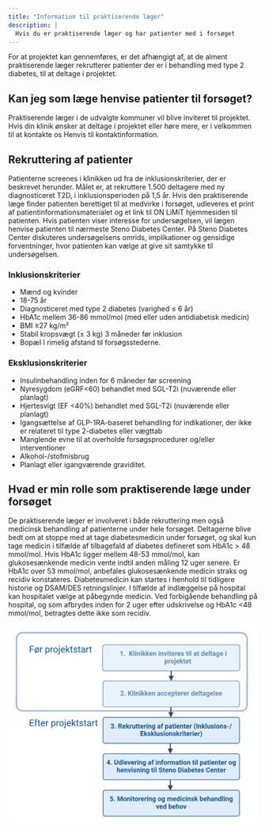 ```yaml
---
title: "Information til praktiserende læger"
description: |
  Hvis du er praktiserende læger og har patienter med i forsøget
---
```


For at projektet kan gennemføres, er det afhængigt af, at de alment praktiserende læger rekrutterer patienter der er i behandling med type 2 diabetes, til at deltage i projektet. 

## Kan jeg som læge henvise patienter til forsøget?

Praktiserende læger i de udvalgte kommuner vil blive inviteret til projektet. Hvis din klinik ønsker at deltage i projektet eller høre mere, er i velkommen til at kontakte os Henvis til kontaktinformation.

## Rekruttering af patienter

Patienterne screenes i klinikken ud fra de inklusionskriterier, der er beskrevet herunder. Målet er, at rekruttere 1.500 deltagere med ny diagnosticeret T2D, i inklusionsperioden på 1,5 år. Hvis den praktiserende læge finder patienten berettiget til at medvirke i forsøget, udleveres et print af patientinformationsmaterialet og et link til ON LiMiT hjemmesiden til patienten. Hvis patienten viser interesse for undersøgelsen, vil lægen henvise patienten til nærmeste Steno Diabetes Center. På Steno Diabetes Center diskuteres undersøgelsens omrids, implikationer og gensidige forventninger, hvor patienten kan vælge at give sit samtykke til undersøgelsen. 

### Inklusionskriterier

-	Mænd og kvinder
-	18-75 år
-	Diagnosticeret med type 2 diabetes (varighed ≤ 6 år)
-	HbA1c mellem 36-86 mmol/mol (med eller uden antidiabetisk medicin)
-	BMI ≥27 kg/m²
-	Stabil kropsvægt (± 3 kg) 3 måneder før inklusion
-	Bopæl I rimelig afstand til forsøgsstederne.

### Eksklusionskriterier

-	Insulinbehandling inden for 6 måneder før screening
-	Nyresygdom (eGRF<60) behandlet med SGL-T2i (nuværende eller planlagt)
-	Hjertesvigt (EF <40%) behandlet med SGL-T2i (nuværende eller planlagt)
-	Igangsættelse af GLP-1RA-baseret behandling for indikationer, der ikke er relateret til type 2-diabetes eller vægttab
-	Manglende evne til at overholde forsøgsprocedurer og/eller interventioner
-	Alkohol-/stofmisbrug
-	Planlagt eller igangværende graviditet.

## Hvad er min rolle som praktiserende læge under forsøget

De praktiserende læger er involveret i både rekruttering men også medicinsk behandling af patienterne under hele forsøget. Deltagerne blive bedt om at stoppe med at tage diabetesmedicin under forsøget, og skal kun tage medicin i tilfælde af tilbagefald af diabetes defineret som HbA1c > 48 mmol/mol. Hvis HbA1c ligger mellem 48-53 mmol/mol, kan glukosesænkende medicin vente indtil anden måling 12 uger senere. Er HbA1c over 53 mmol/mol, anbefales glukosesænkende medicin straks og recidiv konstateres. Diabetesmedicin kan startes i henhold til tidligere historie og DSAM/DES retningslinjer. I tilfælde af indlæggelse på hospital kan hospitalet vælge at påbegynde medicin. Ved forbigående behandling på hospital, og som afbrydes inden for 2 uger efter udskrivelse og HbA1c <48 mmol/mol, betragtes dette ikke som recidiv. 

![Rekrutterings- og behandlingsforløb](/images/study-recruitment.png)
